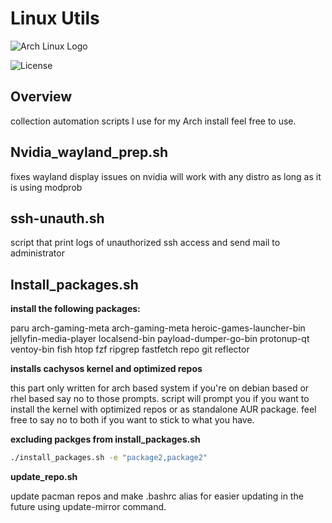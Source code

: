 # Linux Utils

![Arch Linux Logo](https://archlinux.org/favicon.ico)

![License](https://img.shields.io/badge/license-MIT-blue.svg)

## Overview

collection automation scripts I use for my Arch install feel free to use.

## Nvidia_wayland_prep.sh

fixes wayland display issues on nvidia will work with any distro as long as it is using modprob

## ssh-unauth.sh

script that print logs of unauthorized ssh access and send mail to administrator 

## Install_packages.sh

**install the following packages:**

paru arch-gaming-meta arch-gaming-meta heroic-games-launcher-bin jellyfin-media-player localsend-bin payload-dumper-go-bin protonup-qt ventoy-bin fish htop fzf ripgrep fastfetch repo git reflector

**installs cachysos kernel and optimized repos**

this part only written for arch based system if you're on debian based or rhel based say no to those prompts.
script will prompt you if you want to install the kernel with optimized repos or as standalone AUR package.
feel free to say no to both if you want to stick to what you have.

**excluding packges from  install_packages.sh**

   ```bash
   ./install_packages.sh -e "package2,package2"
   ```

**update_repo.sh**

update pacman repos and make .bashrc alias for easier updating in the future using update-mirror command.

